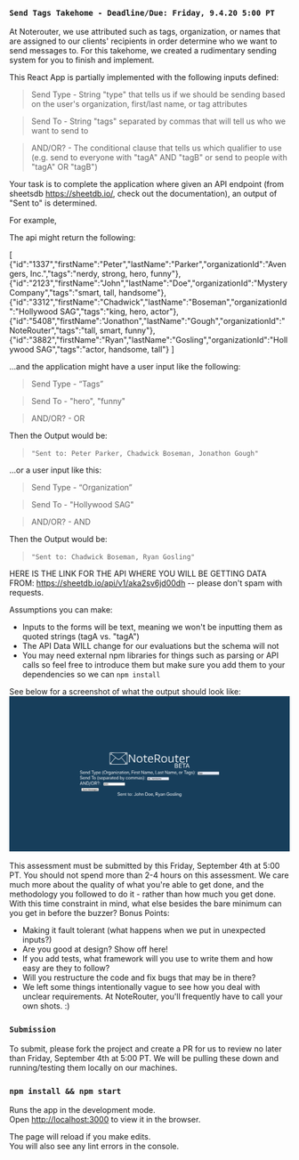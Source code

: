 ### `Send Tags Takehome - Deadline/Due: Friday, 9.4.20 5:00 PT` 

At Noterouter, we use attributed such as tags, organization, or names that are assigned to our clients' recipients in order determine who we want to send messages to. For this takehome, we created a rudimentary sending system for you to finish and implement.

This React App is partially implemented with the following inputs defined:

> Send Type - String "type" that tells us if we should be sending based on the user's organization, first/last name, or tag attributes

> Send To - String "tags" separated by commas that will tell us who we want to send to

> AND/OR? - The conditional clause that tells us which qualifier to use (e.g. send to everyone with "tagA" AND "tagB" or send to people with "tagA" OR "tagB")

Your task is to complete the application where given an API endpoint (from sheetsdb https://sheetdb.io/, check out the documentation), an output of "Sent to" is determined.

For example,

The api might return the following:

[
    {"id":"1337","firstName":"Peter","lastName":"Parker","organizationId":"Avengers, Inc.","tags":"nerdy, strong, hero, funny"},
    {"id":"2123","firstName":"John","lastName":"Doe","organizationId":"Mystery Company","tags":"smart, tall, handsome"},
    {"id":"3312","firstName":"Chadwick","lastName":"Boseman","organizationId":"Hollywood SAG","tags":"king, hero, actor"},
    {"id":"5408","firstName":"Jonathon","lastName":"Gough","organizationId":"NoteRouter","tags":"tall, smart, funny"},
    {"id":"3882","firstName":"Ryan","lastName":"Gosling","organizationId":"Hollywood SAG","tags":"actor, handsome, tall"}
]

...and the application might have a user input like the following:


> Send Type - “Tags”

> Send To - "hero", "funny"

> AND/OR? - OR

Then the Output would be: 
> `"Sent to: Peter Parker, Chadwick Boseman, Jonathon Gough"`

...or a user input like this:
> Send Type - “Organization”

> Send To - "Hollywood SAG"

> AND/OR? - AND

Then the Output would be: 
> `"Sent to: Chadwick Boseman, Ryan Gosling"`


HERE IS THE LINK FOR THE API WHERE YOU WILL BE GETTING DATA FROM: https://sheetdb.io/api/v1/aka2sv6jd00dh -- please don't spam with requests.

Assumptions you can make:
- Inputs to the forms will be text, meaning we won't be inputting them as quoted strings (tagA vs. "tagA")
- The API Data WILL change for our evaluations but the schema will not
- You may need external npm libraries for things such as parsing or API calls so feel free to introduce them but make sure you add them to your dependencies so we can `npm install`


See below for a screenshot of what the output should look like:
![Example](/images/example.png)


This assessment must be submitted by this Friday, September 4th at 5:00 PT. You should not spend more than 2-4 hours on this assessment. We care much more about the quality of what you're able to get done, and the methodology you followed to do it - rather than how much you get done. With this time constraint in mind, what else besides the bare minimum can you get in before the buzzer?
Bonus Points:
- Making it fault tolerant (what happens when we put in unexpected inputs?)
- Are you good at design? Show off here!
- If you add tests, what framework will you use to write them and how easy are they to follow?
- Will you restructure the code and fix bugs that may be in there?
- We left some things intentionally vague to see how you deal with unclear requirements. At NoteRouter, you'll frequently have to call your own shots. :)

### `Submission`
To submit, please fork the project and create a PR for us to review no later than Friday, September 4th at 5:00 PT. We will be pulling these down and running/testing them  locally on our machines.

### `npm install && npm start`

Runs the app in the development mode.<br>
Open [http://localhost:3000](http://localhost:3000) to view it in the browser.

The page will reload if you make edits.<br>
You will also see any lint errors in the console.
